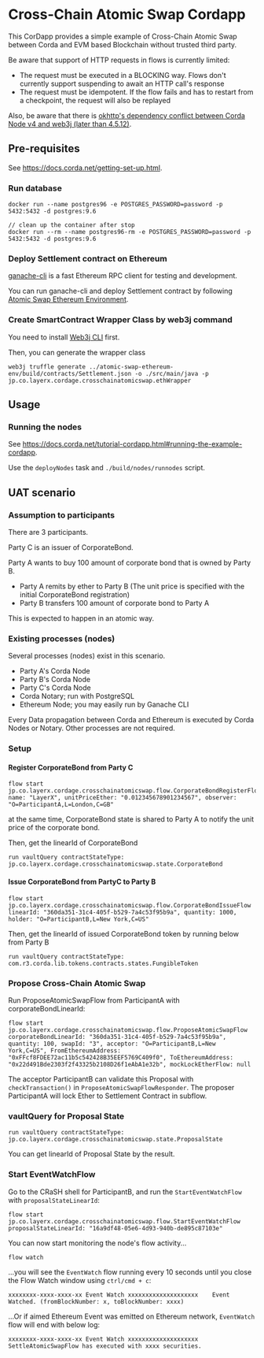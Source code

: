 # Cross-Chain Atomic Swap Cordapp
This CorDapp provides a simple example of Cross-Chain Atomic Swap between Corda and EVM based Blockchain without trusted third party.

Be aware that support of HTTP requests in flows is currently limited:

- The request must be executed in a BLOCKING way. Flows don't currently support suspending to await an HTTP call's response
- The request must be idempotent. If the flow fails and has to restart from a checkpoint, the request will also be replayed

Also, be aware that there is [okhttp's dependency conflict between Corda Node v4 and web3j (later than 4.5.12)](https://github.com/web3j/web3j/issues/1167).


## Pre-requisites  
See https://docs.corda.net/getting-set-up.html.

### Run database
```
docker run --name postgres96 -e POSTGRES_PASSWORD=password -p 5432:5432 -d postgres:9.6

// clean up the container after stop
docker run --rm --name postgres96-rm -e POSTGRES_PASSWORD=password -p 5432:5432 -d postgres:9.6
```

### Deploy Settlement contract on Ethereum
[ganache-cli](https://github.com/trufflesuite/ganache-cli) is a fast Ethereum RPC client for testing and development.

You can run ganache-cli and deploy Settlement contract by following [Atomic Swap Ethereum Environment](../atomic-swap-ethereum-env/README.md).

### Create SmartContract Wrapper Class by web3j command
You need to install [Web3j CLI](https://docs.web3j.io/command_line_tools/) first.

Then, you can generate the wrapper class
```
web3j truffle generate ../atomic-swap-ethereum-env/build/contracts/Settlement.json -o ./src/main/java -p jp.co.layerx.cordage.crosschainatomicswap.ethWrapper
```


## Usage
### Running the nodes
See https://docs.corda.net/tutorial-cordapp.html#running-the-example-cordapp.

Use the `deployNodes` task and `./build/nodes/runnodes` script.


## UAT scenario
### Assumption to participants
There are 3 participants.

Party C is an issuer of CorporateBond.

Party A wants to buy 100 amount of corporate bond that is owned by Party B.

- Party A remits by ether to Party B (The unit price is specified with the initial CorporateBond registration)
- Party B transfers 100 amount of corporate bond to Party A

This is expected to happen in an atomic way.

### Existing processes (nodes)
Several processes (nodes) exist in this scenario.

- Party A's Corda Node
- Party B's Corda Node
- Party C's Corda Node
- Corda Notary; run with PostgreSQL
- Ethereum Node; you may easily run by Ganache CLI

Every Data propagation between Corda and Ethereum is executed by Corda Nodes or Notary.
Other processes are not required.

### Setup
#### Register CorporateBond from Party C
```
flow start jp.co.layerx.cordage.crosschainatomicswap.flow.CorporateBondRegisterFlow name: "LayerX", unitPriceEther: "0.012345678901234567", observer: "O=ParticipantA,L=London,C=GB"
```

at the same time, CorporateBond state is shared to Party A to notify the unit price of the corporate bond.

Then, get the linearId of CorporateBond
```
run vaultQuery contractStateType: jp.co.layerx.cordage.crosschainatomicswap.state.CorporateBond
```

#### Issue CorporateBond from PartyC to Party B
```
flow start jp.co.layerx.cordage.crosschainatomicswap.flow.CorporateBondIssueFlow linearId: "360da351-31c4-405f-b529-7a4c53f95b9a", quantity: 1000, holder: "O=ParticipantB,L=New York,C=US"
```

Then, get the linearId of issued CorporateBond token by running below from Party B
```
run vaultQuery contractStateType: com.r3.corda.lib.tokens.contracts.states.FungibleToken
```

### Propose Cross-Chain Atomic Swap
Run ProposeAtomicSwapFlow from ParticipantA with corporateBondLinearId:

```
flow start jp.co.layerx.cordage.crosschainatomicswap.flow.ProposeAtomicSwapFlow corporateBondLinearId: "360da351-31c4-405f-b529-7a4c53f95b9a", quantity: 100, swapId: "3", acceptor: "O=ParticipantB,L=New York,C=US", FromEthereumAddress: "0xFFcf8FDEE72ac11b5c542428B35EEF5769C409f0", ToEthereumAddress: "0x22d491Bde2303f2f43325b2108D26f1eAbA1e32b", mockLockEtherFlow: null
```

The acceptor ParticipantB can validate this Proposal with `checkTransaction()` in `ProposeAtomicSwapFlowResponder`.
The proposer ParticipantA will lock Ether to Settlement Contract in subflow.

### vaultQuery for Proposal State
```
run vaultQuery contractStateType: jp.co.layerx.cordage.crosschainatomicswap.state.ProposalState
```

You can get linearId of Proposal State by the result.

### Start EventWatchFlow

Go to the CRaSH shell for ParticipantB, and run the `StartEventWatchFlow` with `proposalStateLinearId`:

```
flow start jp.co.layerx.cordage.crosschainatomicswap.flow.StartEventWatchFlow proposalStateLinearId: "16a9df48-05e6-4d93-940b-de895c87103e"
```

You can now start monitoring the node's flow activity...

```
flow watch
```

...you will see the `EventWatch` flow running every 10 seconds until you close the Flow Watch window using `ctrl/cmd + c`:

```
xxxxxxxx-xxxx-xxxx-xx Event Watch xxxxxxxxxxxxxxxxxxxx    Event Watched. (fromBlockNumber: x, toBlockNumber: xxxx)
```

...Or if aimed Ethereum Event was emitted on Ethereum network, `EventWatch` flow will end with below log:

```
xxxxxxxx-xxxx-xxxx-xx Event Watch xxxxxxxxxxxxxxxxxxxx    SettleAtomicSwapFlow has executed with xxxx securities.
```
